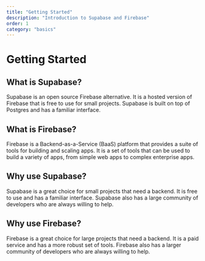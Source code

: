 ```yaml
---
title: "Getting Started"
description: "Introduction to Supabase and Firebase"
order: 1
category: "basics"
---
```


# Getting Started

## What is Supabase?

Supabase is an open source Firebase alternative. It is a hosted version of Firebase that is free to use for small projects. Supabase is built on top of Postgres and has a familiar interface.

## What is Firebase?

Firebase is a Backend-as-a-Service (BaaS) platform that provides a suite of tools for building and scaling apps. It is a set of tools that can be used to build a variety of apps, from simple web apps to complex enterprise apps.

## Why use Supabase?

Supabase is a great choice for small projects that need a backend. It is free to use and has a familiar interface. Supabase also has a large community of developers who are always willing to help.

## Why use Firebase?

Firebase is a great choice for large projects that need a backend. It is a paid service and has a more robust set of tools. Firebase also has a larger community of developers who are always willing to help.
